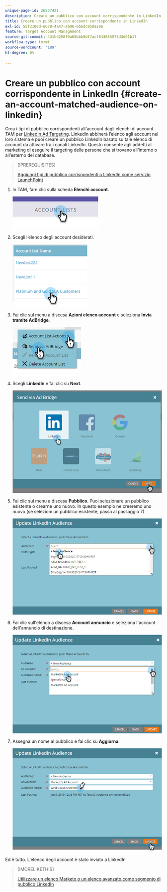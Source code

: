 ```yaml
---
unique-page-id: 26837421
description: Creare un pubblico con account corrispondente in LinkedIn - Documentazione di Marketo - Documentazione del prodotto
title: Creare un pubblico con account corrispondente in LinkedIn
exl-id: 55f2106d-6078-4a47-ab00-6b6dc950a206
feature: Target Account Management
source-git-commit: 431bd258f9a68bbb9df7acf043085578d3d91b1f
workflow-type: tm+mt
source-wordcount: '189'
ht-degree: 0%

---
```


# Creare un pubblico con account corrispondente in LinkedIn {#create-an-account-matched-audience-on-linkedin}

Crea i tipi di pubblico corrispondenti all&#39;account dagli elenchi di account TAM per [LinkedIn Ad Targeting](https://business.linkedin.com/marketing-solutions/ad-targeting/account-targeting). LinkedIn abbinerà l’elenco agli account nel loro sistema e puoi creare un pubblico LinkedIn basato su tale elenco di account da attivare tra i canali LinkedIn. Questo consente agli addetti al marketing di eseguire il targeting delle persone che si trovano all’interno o all’esterno del database.

>[!PREREQUISITES]
>
>[Aggiungi tipi di pubblico corrispondenti a LinkedIn come servizio LaunchPoint](/help/marketo/product-docs/demand-generation/ad-network-integrations/add-linkedin-matched-audiences-as-a-launchpoint-service.md)

1. In TAM, fare clic sulla scheda **Elenchi account**.

   ![](assets/create-a-matched-audience-on-linkedin-1.png)

1. Scegli l’elenco degli account desiderati.

   ![](assets/create-a-matched-audience-on-linkedin-2.png)

1. Fai clic sul menu a discesa **Azioni elenco account** e seleziona **Invia tramite AdBridge**.

   ![](assets/create-a-matched-audience-on-linkedin-3.png)

1. Scegli **LinkedIn** e fai clic su **Next**.

   ![](assets/create-a-matched-audience-on-linkedin-4.png)

1. Fai clic sul menu a discesa **Pubblico**. Puoi selezionare un pubblico esistente o crearne uno nuovo. In questo esempio ne creeremo uno nuovo (se selezioni un pubblico esistente, passa al passaggio 7).

   ![](assets/create-a-matched-audience-on-linkedin-5.png)

1. Fai clic sull&#39;elenco a discesa **Account annuncio** e seleziona l&#39;account dell&#39;annuncio di destinazione.

   ![](assets/create-a-matched-audience-on-linkedin-6.png)

1. Assegna un nome al pubblico e fai clic su **Aggiorna**.

   ![](assets/create-a-matched-audience-on-linkedin-7.png)

Ed è tutto. L&#39;elenco degli account è stato inviato a LinkedIn

>[!MORELIKETHIS]
>
>[Utilizzare un elenco Marketo o un elenco avanzato come segmento di pubblico LinkedIn](/help/marketo/product-docs/demand-generation/social/social-functions/use-a-marketo-list-or-smart-list-as-a-linkedin-audience-segment.md)
